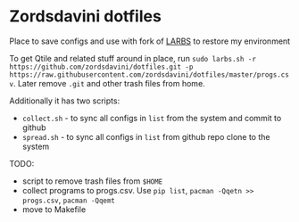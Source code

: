# Zordsdavini dotfiles

Place to save configs and use with fork of [LARBS](https://github.com/LukeSmithxyz/LARBS) to restore my environment

To get Qtile and related stuff around in place, run `sudo larbs.sh -r https://github.com/zordsdavini/dotfiles.git -p https://raw.githubusercontent.com/zordsdavini/dotfiles/master/progs.csv`. Later remove `.git` and other trash files from home.

Additionally it has two scripts:

  - `collect.sh` - to sync all configs in `list` from the system and commit to github
  - `spread.sh` - to sync all configs in `list` from github repo clone to the system

TODO:

  - script to remove trash files from `$HOME`
  - collect programs to progs.csv. Use `pip list`, `pacman -Qqetn >> progs.csv`, `pacman -Qqemt`
  - move to Makefile
